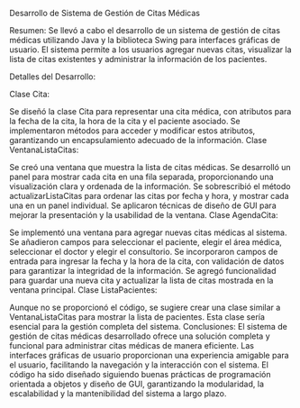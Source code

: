 Desarrollo de Sistema de Gestión de Citas Médicas

Resumen:
Se llevó a cabo el desarrollo de un sistema de gestión de citas médicas utilizando Java y la biblioteca Swing para interfaces gráficas de usuario. El sistema permite a los usuarios agregar nuevas citas, visualizar la lista de citas existentes y administrar la información de los pacientes.

Detalles del Desarrollo:

Clase Cita:

Se diseñó la clase Cita para representar una cita médica, con atributos para la fecha de la cita, la hora de la cita y el paciente asociado.
Se implementaron métodos para acceder y modificar estos atributos, garantizando un encapsulamiento adecuado de la información.
Clase VentanaListaCitas:

Se creó una ventana que muestra la lista de citas médicas.
Se desarrolló un panel para mostrar cada cita en una fila separada, proporcionando una visualización clara y ordenada de la información.
Se sobrescribió el método actualizarListaCitas para ordenar las citas por fecha y hora, y mostrar cada una en un panel individual.
Se aplicaron técnicas de diseño de GUI para mejorar la presentación y la usabilidad de la ventana.
Clase AgendaCita:

Se implementó una ventana para agregar nuevas citas médicas al sistema.
Se añadieron campos para seleccionar el paciente, elegir el área médica, seleccionar el doctor y elegir el consultorio.
Se incorporaron campos de entrada para ingresar la fecha y la hora de la cita, con validación de datos para garantizar la integridad de la información.
Se agregó funcionalidad para guardar una nueva cita y actualizar la lista de citas mostrada en la ventana principal.
Clase ListaPacientes:

Aunque no se proporcionó el código, se sugiere crear una clase similar a VentanaListaCitas para mostrar la lista de pacientes. Esta clase sería esencial para la gestión completa del sistema.
Conclusiones:
El sistema de gestión de citas médicas desarrollado ofrece una solución completa y funcional para administrar citas médicas de manera eficiente. Las interfaces gráficas de usuario proporcionan una experiencia amigable para el usuario, facilitando la navegación y la interacción con el sistema. El código ha sido diseñado siguiendo buenas prácticas de programación orientada a objetos y diseño de GUI, garantizando la modularidad, la escalabilidad y la mantenibilidad del sistema a largo plazo.
